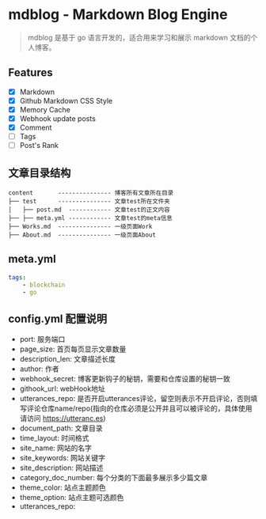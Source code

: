 # mdblog - Markdown Blog Engine 

> mdblog 是基于 go 语言开发的，适合用来学习和展示 markdown 文档的个人博客。

## Features
- [x] Markdown
- [x] Github Markdown CSS Style
- [x] Memory Cache
- [x] Webhook update posts
- [x] Comment
- [ ] Tags
- [ ] Post's Rank

## 文章目录结构
```text
content       --------------- 博客所有文章所在目录
├── test      --------------- 文章test所在文件夹
│   ├── post.md  ------------ 文章test的正文内容
├── ├── meta.yml ------------ 文章test的meta信息
├── Works.md  --------------- 一级页面Work
├── About.md  --------------- 一级页面About

```

## meta.yml 
```yaml
tags:
    - blockchain
    - go
```

## config.yml 配置说明
- port: 服务端口 
- page_size: 首页每页显示文章数量
- description_len: 文章描述长度
- author: 作者
- webhook_secret: 博客更新钩子的秘钥，需要和仓库设置的秘钥一致
- githook_url: webHook地址
- utterances_repo: 是否开启utterances评论，留空则表示不开启评论，否则填写评论仓库name/repo(指向的仓库必须是公开并且可以被评论的，具体使用请访问 https://utteranc.es)
- document_path: 文章目录
- time_layout: 时间格式
- site_name: 网站的名字
- site_keywords: 网站关键字
- site_description: 网站描述
- category_doc_number: 每个分类的下面最多展示多少篇文章
- theme_color: 站点主题颜色
- theme_option: 站点主题可选颜色
- utterances_repo:


